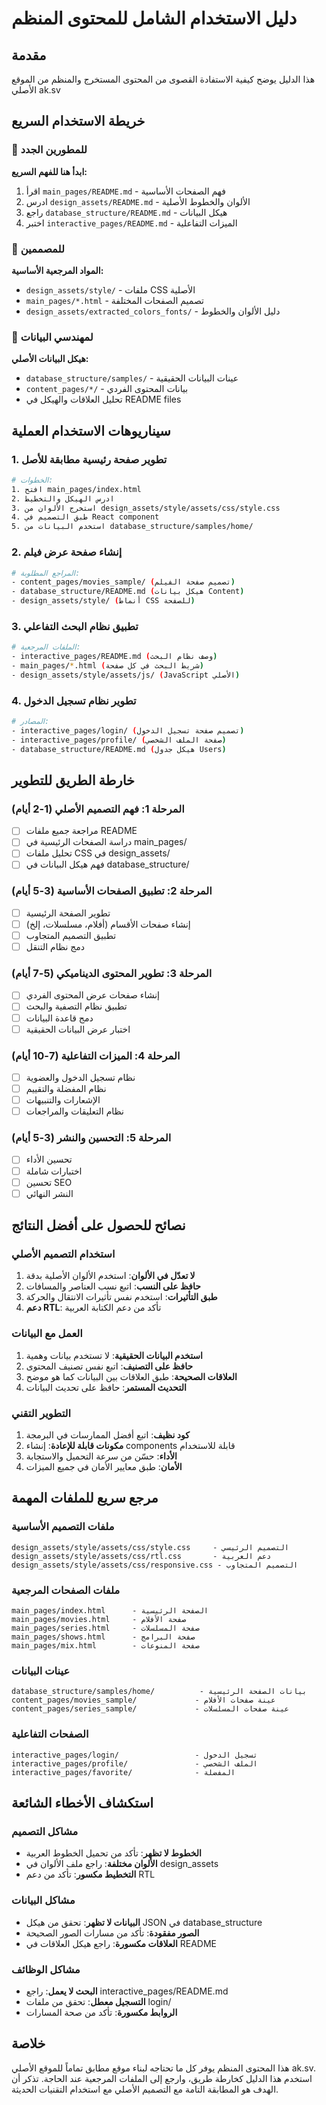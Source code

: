 # دليل الاستخدام الشامل للمحتوى المنظم

## مقدمة
هذا الدليل يوضح كيفية الاستفادة القصوى من المحتوى المستخرج والمنظم من الموقع الأصلي ak.sv

## خريطة الاستخدام السريع

### 🎯 للمطورين الجدد
**ابدأ هنا للفهم السريع:**
1. اقرأ `main_pages/README.md` - فهم الصفحات الأساسية
2. ادرس `design_assets/README.md` - الألوان والخطوط الأصلية
3. راجع `database_structure/README.md` - هيكل البيانات
4. اختبر `interactive_pages/README.md` - الميزات التفاعلية

### 🎨 للمصممين
**المواد المرجعية الأساسية:**
- `design_assets/style/` - ملفات CSS الأصلية
- `main_pages/*.html` - تصميم الصفحات المختلفة
- `design_assets/extracted_colors_fonts/` - دليل الألوان والخطوط

### 💾 لمهندسي البيانات
**هيكل البيانات الأصلي:**
- `database_structure/samples/` - عينات البيانات الحقيقية
- `content_pages/*/` - بيانات المحتوى الفردي
- تحليل العلاقات والهيكل في README files

## سيناريوهات الاستخدام العملية

### 1. تطوير صفحة رئيسية مطابقة للأصل
```bash
# الخطوات:
1. افتح main_pages/index.html
2. ادرس الهيكل والتخطيط
3. استخرج الألوان من design_assets/style/assets/css/style.css
4. طبق التصميم في React component
5. استخدم البيانات من database_structure/samples/home/
```

### 2. إنشاء صفحة عرض فيلم
```bash
# المراجع المطلوبة:
- content_pages/movies_sample/ (تصميم صفحة الفيلم)
- database_structure/README.md (هيكل بيانات Content)
- design_assets/style/ (أنماط CSS للصفحة)
```

### 3. تطبيق نظام البحث التفاعلي
```bash
# الملفات المرجعية:
- interactive_pages/README.md (وصف نظام البحث)
- main_pages/*.html (شريط البحث في كل صفحة)
- design_assets/style/assets/js/ (JavaScript الأصلي)
```

### 4. تطوير نظام تسجيل الدخول
```bash
# المصادر:
- interactive_pages/login/ (تصميم صفحة تسجيل الدخول)
- interactive_pages/profile/ (صفحة الملف الشخصي)
- database_structure/README.md (هيكل جدول Users)
```

## خارطة الطريق للتطوير

### المرحلة 1: فهم التصميم الأصلي (1-2 أيام)
- [ ] مراجعة جميع ملفات README
- [ ] دراسة الصفحات الرئيسية في main_pages/
- [ ] تحليل ملفات CSS في design_assets/
- [ ] فهم هيكل البيانات في database_structure/

### المرحلة 2: تطبيق الصفحات الأساسية (3-5 أيام)
- [ ] تطوير الصفحة الرئيسية
- [ ] إنشاء صفحات الأقسام (أفلام، مسلسلات، إلخ)
- [ ] تطبيق التصميم المتجاوب
- [ ] دمج نظام التنقل

### المرحلة 3: تطوير المحتوى الديناميكي (5-7 أيام)
- [ ] إنشاء صفحات عرض المحتوى الفردي
- [ ] تطبيق نظام التصفية والبحث
- [ ] دمج قاعدة البيانات
- [ ] اختبار عرض البيانات الحقيقية

### المرحلة 4: الميزات التفاعلية (7-10 أيام)
- [ ] نظام تسجيل الدخول والعضوية
- [ ] نظام المفضلة والتقييم
- [ ] الإشعارات والتنبيهات
- [ ] نظام التعليقات والمراجعات

### المرحلة 5: التحسين والنشر (3-5 أيام)
- [ ] تحسين الأداء
- [ ] اختبارات شاملة
- [ ] تحسين SEO
- [ ] النشر النهائي

## نصائح للحصول على أفضل النتائج

### استخدام التصميم الأصلي
1. **لا تعدّل في الألوان**: استخدم الألوان الأصلية بدقة
2. **حافظ على النسب**: اتبع نسب العناصر والمسافات
3. **طبق التأثيرات**: استخدم نفس تأثيرات الانتقال والحركة
4. **دعم RTL**: تأكد من دعم الكتابة العربية

### العمل مع البيانات
1. **استخدم البيانات الحقيقية**: لا تستخدم بيانات وهمية
2. **حافظ على التصنيف**: اتبع نفس تصنيف المحتوى
3. **العلاقات الصحيحة**: طبق العلاقات بين البيانات كما هو موضح
4. **التحديث المستمر**: حافظ على تحديث البيانات

### التطوير التقني
1. **كود نظيف**: اتبع أفضل الممارسات في البرمجة
2. **مكونات قابلة للإعادة**: إنشاء components قابلة للاستخدام
3. **الأداء**: حسّن من سرعة التحميل والاستجابة
4. **الأمان**: طبق معايير الأمان في جميع الميزات

## مرجع سريع للملفات المهمة

### ملفات التصميم الأساسية
```
design_assets/style/assets/css/style.css     - التصميم الرئيسي
design_assets/style/assets/css/rtl.css       - دعم العربية
design_assets/style/assets/css/responsive.css - التصميم المتجاوب
```

### ملفات الصفحات المرجعية
```
main_pages/index.html      - الصفحة الرئيسية
main_pages/movies.html     - صفحة الأفلام
main_pages/series.html     - صفحة المسلسلات
main_pages/shows.html      - صفحة البرامج
main_pages/mix.html        - صفحة المنوعات
```

### عينات البيانات
```
database_structure/samples/home/          - بيانات الصفحة الرئيسية
content_pages/movies_sample/             - عينة صفحات الأفلام
content_pages/series_sample/             - عينة صفحات المسلسلات
```

### الصفحات التفاعلية
```
interactive_pages/login/                 - تسجيل الدخول
interactive_pages/profile/               - الملف الشخصي
interactive_pages/favorite/              - المفضلة
```

## استكشاف الأخطاء الشائعة

### مشاكل التصميم
- **الخطوط لا تظهر**: تأكد من تحميل الخطوط العربية
- **الألوان مختلفة**: راجع ملف الألوان في design_assets
- **التخطيط مكسور**: تأكد من دعم RTL

### مشاكل البيانات
- **البيانات لا تظهر**: تحقق من هيكل JSON في database_structure
- **الصور مفقودة**: تأكد من مسارات الصور الصحيحة
- **العلاقات مكسورة**: راجع هيكل العلاقات في README

### مشاكل الوظائف
- **البحث لا يعمل**: راجع interactive_pages/README.md
- **التسجيل معطل**: تحقق من ملفات login/
- **الروابط مكسورة**: تأكد من صحة المسارات

## خلاصة
هذا المحتوى المنظم يوفر كل ما تحتاجه لبناء موقع مطابق تماماً للموقع الأصلي ak.sv. استخدم هذا الدليل كخارطة طريق، وارجع إلى الملفات المرجعية عند الحاجة. تذكر أن الهدف هو المطابقة التامة مع التصميم الأصلي مع استخدام التقنيات الحديثة.